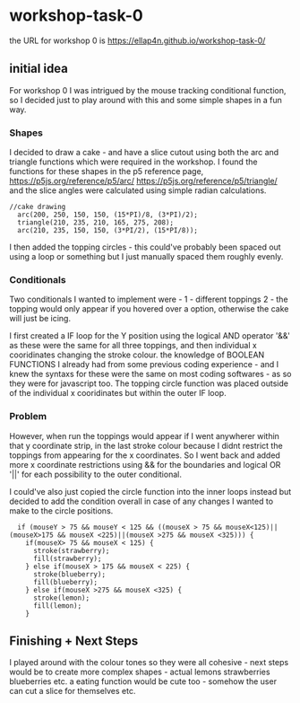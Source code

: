 # workshop-task-0
the URL for workshop 0 is https://ellap4n.github.io/workshop-task-0/
## initial idea
For workshop 0 I was intrigued by the mouse tracking conditional function, so I decided just to play around with this and some simple shapes in a fun way. 

### Shapes
I decided to draw a cake - and have a slice cutout using both the arc  and triangle functions which were required in the workshop. 
I found the functions for these shapes in the p5 reference page, 
https://p5js.org/reference/p5/arc/
https://p5js.org/reference/p5/triangle/
and the slice angles were calculated using simple radian calculations. 

```
//cake drawing
  arc(200, 250, 150, 150, (15*PI)/8, (3*PI)/2);
  triangle(210, 235, 210, 165, 275, 208);
  arc(210, 235, 150, 150, (3*PI/2), (15*PI/8));
```

I then added the topping circles - this could've probably been spaced out using a loop or something but I just manually spaced them roughly evenly. 

### Conditionals
Two conditionals I wanted to implement were - 
1 - different toppings
2 - the topping would only appear if you hovered over a option, otherwise the cake will just be icing. 

I first created a IF loop for the Y position using the logical AND operator '&&' as these were the same for all three toppings, and then individual x cooridinates changing the stroke colour. 
the knowledge of BOOLEAN FUNCTIONS I already had from some previous coding experience - and I knew the syntaxs for these were the same on most coding softwares - as so they were for javascript too.
The topping circle function was placed outside of the individual x cooridinates but within the outer IF loop. 


### Problem 
However, when run the toppings would appear if I went anywherer within that y coordinate strip, in the last stroke colour because I didnt restrict the toppings from appearing for the x coordinates. So I went back and added more x coordinate restrictions using && for the boundaries and logical OR '||' for each possibility to the outer conditional. 

I could've also just copied the circle function into the inner loops instead but decided to add the condition overall in case of any changes I wanted to make to the circle positions. 

```
  if (mouseY > 75 && mouseY < 125 && ((mouseX > 75 && mouseX<125)||(mouseX>175 && mouseX <225)||(mouseX >275 && mouseX <325))) {
    if(mouseX> 75 && mouseX < 125) {
      stroke(strawberry);
      fill(strawberry);
    } else if(mouseX > 175 && mouseX < 225) {
      stroke(blueberry);
      fill(blueberry);
    } else if(mouseX >275 && mouseX <325) {
      stroke(lemon);
      fill(lemon);
    }
```

## Finishing + Next Steps
I played around with the colour tones so they were all cohesive - next steps would be to create more complex shapes - actual lemons strawberries blueberries etc. 
a eating function would be cute too - somehow the user can cut a slice for themselves etc.



